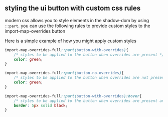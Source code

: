 ## styling the ui button with custom css rules

modern css allows you to style elements in the shadow-dom by using `::part`. you can use the following rules to provide custom styles to the import-map-overrides button

Here is a simple example of how you might apply custom styles
```css
import-map-overrides-full::part(button-with-overrides){
    /* styles to be applied to the button when overrides are present */
    color: green;
}

import-map-overrides-full::part(button-no-overrides){
    /* styles to be applied to the button when overrides are not present */
    color: green;
}

import-map-overrides-full::part(button-with-overrides):hover{
    /* styles to be applied to the button when overrides are present and it is hovered */
    border: 5px solid black;
}
```


